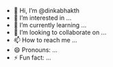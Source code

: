 - 👋 Hi, I’m @dinkabhakth
- 👀 I’m interested in ...
- 🌱 I’m currently learning ...
- 💞️ I’m looking to collaborate on ...
- 📫 How to reach me ...
- 😄 Pronouns: ...
- ⚡ Fun fact: ...

<!---
dinkabhakth/dinkabhakth is a ✨ special ✨ repository because its `README.md` (this file) appears on your GitHub profile.
You can click the Preview link to take a look at your changes.
--->
